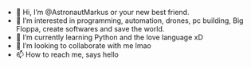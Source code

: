 - 👋 Hi, I’m @AstronautMarkus or your new best friend.
- 👀 I’m interested in programming, automation, drones, pc building, Big Floppa, create softwares and save the world.
- 🌱 I’m currently learning Python and the love language xD
- 💞️ I’m looking to collaborate with me lmao
- 📫 How to reach me, says hello
